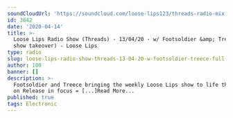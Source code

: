 ```yaml
---
soundCloudUrl: 'https://soundcloud.com/loose-lips123/threads-radio-mix-13-04-2020'
id: 3842
date: '2020-04-14'
title: >-
  Loose Lips Radio Show (Threads) - 13/04/20 - w/ Footsoldier &amp; Treece (full
  show takeover) - Loose Lips
type: radio
slug: loose-lips-radio-show-threads-13-04-20-w-footsoldier-treece-full-show-takeover
author: 100
banner: []
description: >-
  Footsoldier and Treece bringing the weekly Loose Lips show to life this week
  on Release in focus = [...]Read More...
published: true
tags: Electronic
---
```

